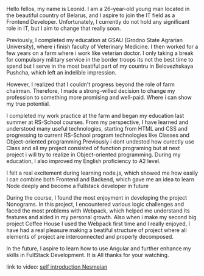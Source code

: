 Hello fellos, my name is Leonid. I am a 26-year-old young man located in the beautiful country of Belarus, 
and I aspire to join the IT field as a Frontend Developer. Unfortunately, I currently do not hold any significant role in IT,
but I aim to change that really soon.

Previously, I completed my education at GSAU (Grodno State Agrarian University),
where i finish faculty of Veterinary Medicine. I then worked for a few years on a farm where i work like veterian doctor.
I only taking a break for compulsory military service in the border troops its not the best time to spend but I serve in the most beatiful part of my countru in Belovezhskaya Pushcha, which left an indelible impression.

However, I realized that I couldn't progress beyond the role of farm chairman.
Therefore, I made a strong-willed decision to change my profession to something more promising and well-paid.
Where i can show my true potential.

I completed my work practice at the farm and began my education last summer at RS-School courses.
From my perspective, I have learned and understood many useful technologies, starting from HTML and CSS and progressing to current RS-School program technologies like Classes and Object-oriented programming.Previously i dont undestod how curectly use Class and all my project consisted of function programing but at next project i will try to realize in Object-oriented programming. During my education, I also improved my English proficiency to A2 level.

I felt a real excitement during learning node.js, which showed me how easily I can combine both Frontend and Backend, 
which gave me an idea to learn Node deeply and become a Fullstack developer in future

During the course, I found the most enjoyment in developing the project Nonograms. 
In this project, I encountered various logic challenges and faced the most problems with Webpack, 
which helped me understand its features and aided in my personal growth.
Also when i make my second big project Coffee House I used the Webpack first time and I really enjoyed,
I have had a real pleasure making a beatiful structure of project where all elements of project are interconnected and properly decomposed.

In the future, I aspire to learn how to use Angular and further enhance my skills in FullStack Development.
It is All thanks for your watching.

link to video: [self introduction Nesmeian](https://youtu.be/yWnm-5jnp14)
